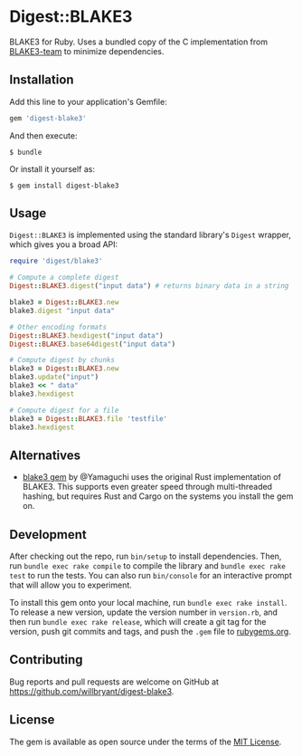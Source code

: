 # Digest::BLAKE3

BLAKE3 for Ruby.  Uses a bundled copy of the C implementation from [BLAKE3-team](https://github.com/BLAKE3-team/BLAKE3/tree/master/c) to minimize dependencies.

## Installation

Add this line to your application's Gemfile:

```ruby
gem 'digest-blake3'
```

And then execute:

    $ bundle

Or install it yourself as:

    $ gem install digest-blake3

## Usage

`Digest::BLAKE3` is implemented using the standard library's `Digest` wrapper, which gives you a broad API:

```ruby
require 'digest/blake3'

# Compute a complete digest
Digest::BLAKE3.digest("input data") # returns binary data in a string

blake3 = Digest::BLAKE3.new
blake3.digest "input data"

# Other encoding formats
Digest::BLAKE3.hexdigest("input data")
Digest::BLAKE3.base64digest("input data")

# Compute digest by chunks
blake3 = Digest::BLAKE3.new
blake3.update("input")
blake3 << " data"
blake3.hexdigest

# Compute digest for a file
blake3 = Digest::BLAKE3.file 'testfile'
blake3.hexdigest
```

## Alternatives

* [blake3 gem](https://github.com/Yamaguchi/blake3rb) by @Yamaguchi uses the original Rust implementation of BLAKE3. This supports even greater speed through multi-threaded hashing, but requires Rust and Cargo on the systems you install the gem on.

## Development

After checking out the repo, run `bin/setup` to install dependencies. Then, run `bundle exec rake compile` to compile the library and `bundle exec rake test` to run the tests. You can also run `bin/console` for an interactive prompt that will allow you to experiment.

To install this gem onto your local machine, run `bundle exec rake install`. To release a new version, update the version number in `version.rb`, and then run `bundle exec rake release`, which will create a git tag for the version, push git commits and tags, and push the `.gem` file to [rubygems.org](https://rubygems.org).

## Contributing

Bug reports and pull requests are welcome on GitHub at https://github.com/willbryant/digest-blake3.

## License

The gem is available as open source under the terms of the [MIT License](https://opensource.org/licenses/MIT).
